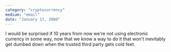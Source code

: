 ```yaml
---
category: "cryptocurrency"
medium: "email"
date: "January 17, 2009"
---
```

I would be surprised if 10 years from now we're not using electronic currency in some way, now that we know a way to do it that won't inevitably get dumbed down when the trusted third party gets cold feet.